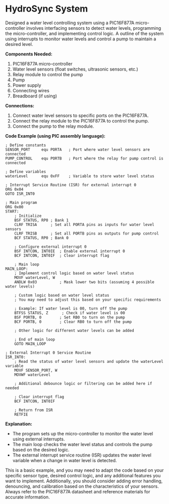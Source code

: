 # HydroSync System
Designed a water level controlling system using a PIC16F877A micro-controller involves interfacing sensors to detect water levels, programming the micro-controller, and implementing control logic. A outline of the system using interrupts to monitor water levels and control a pump to maintain a desired level. 

**Components Needed:**

1.  PIC16F877A micro-controller
2.  Water level sensors (float switches, ultrasonic sensors, etc.)
3.  Relay module to control the pump
4.  Pump
5.  Power supply
6.  Connecting wires
7.  Breadboard (if using)

**Connections:**

1.  Connect water level sensors to specific ports on the PIC16F877A.
2.  Connect the relay module to the PIC16F877A to control the pump.
3.  Connect the pump to the relay module.

**Code Example (using PIC assembly language):**

    ; Define constants
    SENSOR_PORT     equ PORTA   ; Port where water level sensors are connected
    PUMP_CONTROL    equ PORTB   ; Port where the relay for pump control is connected
    
    ; Define variables
    waterLevel      equ 0xFF    ; Variable to store water level status
    
    ; Interrupt Service Routine (ISR) for external interrupt 0
    ORG 0x04
    GOTO ISR_INT0
    
    ; Main program
    ORG 0x00
    START:
        ; Initialize
        BSF STATUS, RP0 ; Bank 1
        CLRF TRISA      ; Set all PORTA pins as inputs for water level sensors
        CLRF TRISB      ; Set all PORTB pins as outputs for pump control
        BCF STATUS, RP0 ; Bank 0
        
        ; Configure external interrupt 0
        BSF INTCON, INT0IE  ; Enable external interrupt 0
        BCF INTCON, INT0IF  ; Clear interrupt flag
        
        ; Main loop
    MAIN_LOOP:
        ; Implement control logic based on water level status
        MOVF waterLevel, W
        ANDLW 0x03          ; Mask lower two bits (assuming 4 possible water levels)
        
        ; Custom logic based on water level status
        ; You may need to adjust this based on your specific requirements
        
        ; Example: If water level is 00, turn off the pump
        BTFSS STATUS, Z      ; Check if water level is 00
        BSF PORTB, 0        ; Set RB0 to turn on the pump
        BCF PORTB, 0        ; Clear RB0 to turn off the pump
        
        ; Other logic for different water levels can be added
        
        ; End of main loop
        GOTO MAIN_LOOP
    
    ; External Interrupt 0 Service Routine
    ISR_INT0:
        ; Read the status of water level sensors and update the waterLevel variable
        MOVF SENSOR_PORT, W
        MOVWF waterLevel
    
        ; Additional debounce logic or filtering can be added here if needed
    
        ; Clear interrupt flag
        BCF INTCON, INT0IF
    
        ; Return from ISR
        RETFIE
**Explanation:**

-   The program sets up the micro-controller to monitor the water level using external interrupts.
-   The main loop checks the water level status and controls the pump based on the desired logic.
-   The external interrupt service routine (ISR) updates the water level variable when a change in water level is detected.

This is a basic example, and you may need to adapt the code based on your specific sensor type, desired control logic, and any additional features you want to implement. Additionally, you should consider adding error handling, denouncing, and calibration based on the characteristics of your sensors. Always refer to the PIC16F877A datasheet and reference materials for accurate information.

